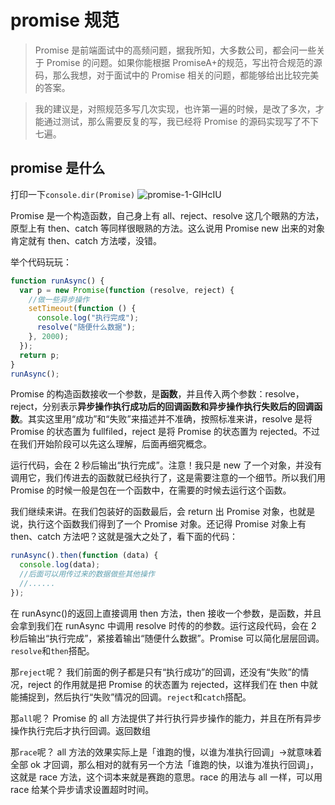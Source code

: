 # promise 规范

> Promise 是前端面试中的高频问题，据我所知，大多数公司，都会问一些关于 Promise 的问题。如果你能根据 PromiseA+的规范，写出符合规范的源码，那么我想，对于面试中的 Promise 相关的问题，都能够给出比较完美的答案。

> 我的建议是，对照规范多写几次实现，也许第一遍的时候，是改了多次，才能通过测试，那么需要反复的写，我已经将 Promise 的源码实现写了不下七遍。

## promise 是什么

打印一下`console.dir(Promise)`
![promise-1-GIHcIU](https://cdn.jsdelivr.net/gh/DreamCats/imgs@main/uPic/promise-1-GIHcIU.png)

Promise 是一个构造函数，自己身上有 all、reject、resolve 这几个眼熟的方法，原型上有 then、catch 等同样很眼熟的方法。这么说用 Promise new 出来的对象肯定就有 then、catch 方法喽，没错。

举个代码玩玩：

```js
function runAsync() {
  var p = new Promise(function (resolve, reject) {
    //做一些异步操作
    setTimeout(function () {
      console.log("执行完成");
      resolve("随便什么数据");
    }, 2000);
  });
  return p;
}
runAsync();
```

Promise 的构造函数接收一个参数，是**函数**，并且传入两个参数：resolve，reject，分别表示**异步操作执行成功后的回调函数和异步操作执行失败后的回调函数**。其实这里用“成功”和“失败”来描述并不准确，按照标准来讲，resolve 是将 Promise 的状态置为 fullfiled，reject 是将 Promise 的状态置为 rejected。不过在我们开始阶段可以先这么理解，后面再细究概念。

运行代码，会在 2 秒后输出“执行完成”。注意！我只是 new 了一个对象，并没有调用它，我们传进去的函数就已经执行了，这是需要注意的一个细节。所以我们用 Promise 的时候一般是包在一个函数中，在需要的时候去运行这个函数。

我们继续来讲。在我们包装好的函数最后，会 return 出 Promise 对象，也就是说，执行这个函数我们得到了一个 Promise 对象。还记得 Promise 对象上有 then、catch 方法吧？这就是强大之处了，看下面的代码：

```js
runAsync().then(function (data) {
  console.log(data);
  //后面可以用传过来的数据做些其他操作
  //......
});
```

在 runAsync()的返回上直接调用 then 方法，then 接收一个参数，是函数，并且会拿到我们在 runAsync 中调用 resolve 时传的的参数。运行这段代码，会在 2 秒后输出“执行完成”，紧接着输出“随便什么数据”。Promise 可以简化层层回调。`resolve`和`then`搭配。

那`reject`呢？
我们前面的例子都是只有“执行成功”的回调，还没有“失败”的情况，reject 的作用就是把 Promise 的状态置为 rejected，这样我们在 then 中就能捕捉到，然后执行“失败”情况的回调。`reject`和`catch`搭配。

那`all`呢？
Promise 的 all 方法提供了并行执行异步操作的能力，并且在所有异步操作执行完后才执行回调。返回数组

那`race`呢？
all 方法的效果实际上是「谁跑的慢，以谁为准执行回调」->就意味着全部 ok 才回调，那么相对的就有另一个方法「谁跑的快，以谁为准执行回调」，这就是 race 方法，这个词本来就是赛跑的意思。race 的用法与 all 一样，可以用 race 给某个异步请求设置超时时间。
